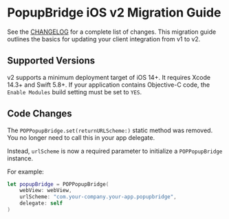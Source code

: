 # PopupBridge iOS v2 Migration Guide

See the [CHANGELOG](/CHANGELOG.md) for a complete list of changes. This migration guide outlines the basics for updating your client integration from v1 to v2.

## Supported Versions

v2 supports a minimum deployment target of iOS 14+. It requires Xcode 14.3+ and Swift 5.8+. If your application contains Objective-C code, the `Enable Modules` build setting must be set to `YES`.

## Code Changes

The `POPPopupBridge.set(returnURLScheme:)` static method was removed. You no longer need to call this in your app delegate. 

Instead, `urlScheme` is now a required parameter to initialize a `POPPopupBridge` instance.

For example:
```swift
let popupBridge = POPPopupBridge(
    webView: webView,
    urlScheme: "com.your-company.your-app.popupbridge",
    delegate: self
)
```
